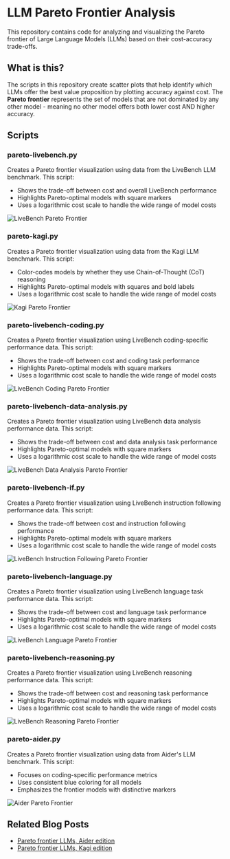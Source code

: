 # LLM Pareto Frontier Analysis

This repository contains code for analyzing and visualizing the Pareto frontier of Large Language Models (LLMs) based on their cost-accuracy trade-offs.

## What is this?

The scripts in this repository create scatter plots that help identify which LLMs offer the best value proposition by plotting accuracy against cost. The **Pareto frontier** represents the set of models that are not dominated by any other model - meaning no other model offers both lower cost AND higher accuracy.


## Scripts

### pareto-livebench.py
Creates a Pareto frontier visualization using data from the LiveBench LLM benchmark. This script:
- Shows the trade-off between cost and overall LiveBench performance
- Highlights Pareto-optimal models with square markers
- Uses a logarithmic cost scale to handle the wide range of model costs

![LiveBench Pareto Frontier](pareto-livebench.png)

### pareto-kagi.py
Creates a Pareto frontier visualization using data from the Kagi LLM benchmark. This script:
- Color-codes models by whether they use Chain-of-Thought (CoT) reasoning
- Highlights Pareto-optimal models with squares and bold labels
- Uses a logarithmic cost scale to handle the wide range of model costs

![Kagi Pareto Frontier](pareto-kagi.png)

### pareto-livebench-coding.py
Creates a Pareto frontier visualization using LiveBench coding-specific performance data. This script:
- Shows the trade-off between cost and coding task performance
- Highlights Pareto-optimal models with square markers
- Uses a logarithmic cost scale to handle the wide range of model costs

![LiveBench Coding Pareto Frontier](pareto-livebench-coding.png)

### pareto-livebench-data-analysis.py
Creates a Pareto frontier visualization using LiveBench data analysis performance data. This script:
- Shows the trade-off between cost and data analysis task performance
- Highlights Pareto-optimal models with square markers
- Uses a logarithmic cost scale to handle the wide range of model costs

![LiveBench Data Analysis Pareto Frontier](pareto-livebench-data-analysis.png)

### pareto-livebench-if.py
Creates a Pareto frontier visualization using LiveBench instruction following performance data. This script:
- Shows the trade-off between cost and instruction following performance
- Highlights Pareto-optimal models with square markers
- Uses a logarithmic cost scale to handle the wide range of model costs

![LiveBench Instruction Following Pareto Frontier](pareto-livebench-if.png)

### pareto-livebench-language.py
Creates a Pareto frontier visualization using LiveBench language task performance data. This script:
- Shows the trade-off between cost and language task performance
- Highlights Pareto-optimal models with square markers
- Uses a logarithmic cost scale to handle the wide range of model costs

![LiveBench Language Pareto Frontier](pareto-livebench-language.png)

### pareto-livebench-reasoning.py
Creates a Pareto frontier visualization using LiveBench reasoning performance data. This script:
- Shows the trade-off between cost and reasoning task performance
- Highlights Pareto-optimal models with square markers
- Uses a logarithmic cost scale to handle the wide range of model costs

![LiveBench Reasoning Pareto Frontier](pareto-livebench-reasoning.png)

### pareto-aider.py  
Creates a Pareto frontier visualization using data from Aider's LLM benchmark. This script:
- Focuses on coding-specific performance metrics
- Uses consistent blue coloring for all models
- Emphasizes the frontier models with distinctive markers

![Aider Pareto Frontier](pareto-aider.png)

## Related Blog Posts

- [Pareto frontier LLMs, Aider edition](https://samek.fyi/pareto-frontier-llms-aider-edition/)
- [Pareto frontier LLMs, Kagi edition](https://samek.fyi/pareto-frontier-models-kagi-edition/)
